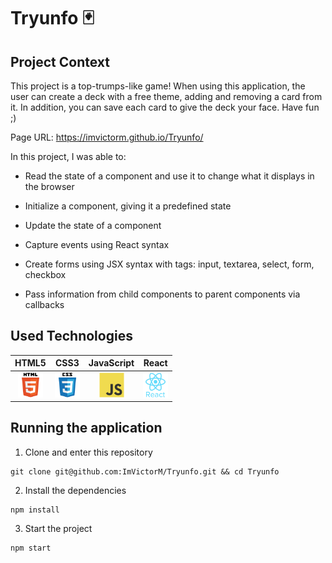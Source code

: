 # Tryunfo 🃏
## Project Context

This project is a top-trumps-like game! When using this application, the user can create a deck with a free theme, adding and removing a card from it. In addition, you can save each card to give the deck your face. Have fun ;)

Page URL: https://imvictorm.github.io/Tryunfo/

In this project, I was able to:

- Read the state of a component and use it to change what it displays in the browser

- Initialize a component, giving it a predefined state

- Update the state of a component

- Capture events using React syntax

- Create forms using JSX syntax with tags: input, textarea, select, form, checkbox

- Pass information from child components to parent components via callbacks

## Used Technologies
<table>
    <thead>
        <tr>
            <th>HTML5</th>
            <th>CSS3</th>
            <th>JavaScript</th>
            <th>React</th>
        </tr>
    </thead>
    <tbody>
        <tr>
            <td align="center">
                <a href="https://www.w3.org/html/" target="_blank" rel="noreferrer"> 
                    <img 
                        src="https://raw.githubusercontent.com/devicons/devicon/master/icons/html5/html5-original-wordmark.svg" 
                        alt="html5" 
                        width="40" 
                        height="40"
                    /> 
                </a>
            </td>
            <td align="center">
                <a href="https://www.w3schools.com/css/" target="_blank" rel="noreferrer"> 
                    <img 
                        src="https://raw.githubusercontent.com/devicons/devicon/master/icons/css3/css3-original-wordmark.svg" 
                        alt="css3" 
                        width="40" 
                        height="40"
                    />
                </a>
            </td>
            <td align="center">
                <a href="https://developer.mozilla.org/en-US/docs/Web/JavaScript" target="_blank" rel="noreferrer"> 
                    <img src="https://raw.githubusercontent.com/devicons/devicon/master/icons/javascript/javascript-original.svg" 
                        alt="javascript" 
                        width="40" 
                        height="40"
                    /> 
                </a>
            </td>
            <td align="center">
                <a href="https://reactjs.org/" target="_blank" rel="noreferrer"> 
                    <img 
                        src="https://raw.githubusercontent.com/devicons/devicon/master/icons/react/react-original-wordmark.svg" 
                        alt="react" 
                        width="40" 
                        height="40"
                    /> 
                </a>
            </td>
        </tr>
    </tbody>
</table>

## Running the application

1. Clone and enter this repository
```
git clone git@github.com:ImVictorM/Tryunfo.git && cd Tryunfo
```
2. Install the dependencies
```
npm install 
```
3. Start the project
```
npm start
```



